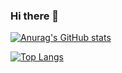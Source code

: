 ### Hi there 👋
[![Anurag's GitHub stats](https://github-readme-stats.vercel.app/api?username=wvasquez4&count_private=true&show_icons=true&theme=dark)](https://github.com/anuraghazra/github-readme-stats)



[![Top Langs](https://github-readme-stats.vercel.app/api/top-langs/?username=wvasquez4&size_weight=0.5&count_weight=0.5)](https://github.com/anuraghazra/github-readme-stats)
<!--
**wvasquez4/wvasquez4** is a ✨ _special_ ✨ repository because its `README.md` (this file) appears on your GitHub profile.

Here are some ideas to get you started:

- 🔭 I’m currently working on ...
- 🌱 I’m currently learning ...
- 👯 I’m looking to collaborate on ...
- 🤔 I’m looking for help with ...
- 💬 Ask me about ...
- 📫 How to reach me: ...
- 😄 Pronouns: ...
- ⚡ Fun fact: ...
-->
